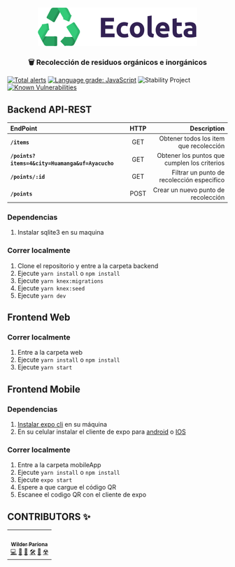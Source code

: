 <p align="center">
  <a href="#">
    <img src="./web/src/assets/logo.svg" alt="ecoleta logo">
  </a>
</p>

<h3 align="center">🗑️ Recolección de residuos orgánicos e inorgánicos</h3>

[![Total alerts](https://img.shields.io/lgtm/alerts/g/wilderPariona/ecoleta.svg?logo=lgtm&logoWidth=18)](https://lgtm.com/projects/g/wilderPariona/ecoleta/alerts/)
[![Language grade: JavaScript](https://img.shields.io/lgtm/grade/javascript/g/wilderPariona/ecoleta.svg?logo=lgtm&logoWidth=18)](https://lgtm.com/projects/g/wilderPariona/ecoleta/context:javascript)
![Stability Project][stability-image]
[![Known Vulnerabilities](https://snyk.io/test/github/wilderPariona/ecoleta/badge.svg)](https://snyk.io/test/github/wilderPariona/ecoleta)


## Backend API-REST



| EndPoint             |  HTTP  |                       Description |
| :------------------- | :----: | --------------------------------------: |
| **`/items`**         |  GET   | Obtener todos los item que recolección |
| **`/points?items=4&city=Huamanga&uf=Ayacucho`**        |  GET   | Obtener los puntos que cumplen los criterios |
| **`/points/:id`**     |  GET  |                Filtrar un punto de recolección especifico |
| **`/points`** |  POST   |           Crear un nuevo punto de recolección |

### Dependencias

1. Instalar sqlite3 en su maquina

### Correr localmente

1. Clone el repositorio y entre a la carpeta backend
2. Ejecute `yarn install` o `npm install`
3. Ejecute `yarn knex:migrations`
4. Ejecute `yarn knex:seed`
5. Ejecute `yarn dev`

## Frontend Web

### Correr localmente

1. Entre a la carpeta web
2. Ejecute `yarn install` o `npm install`
3. Ejecute `yarn start`

## Frontend Mobile

### Dependencias

1. [Instalar expo cli](https://docs.expo.io/workflow/expo-cli/#installation) en su máquina
2. En su celular instalar el cliente de expo para [android](https://play.google.com/store/apps/details?id=host.exp.exponent&referrer=www) o  [IOS](https://apps.apple.com/app/apple-store/id982107779)


### Correr localmente

1. Entre a la carpeta mobileApp
2. Ejecute `yarn install` o `npm install`
3. Ejecute `expo start`
4. Espere a que cargue el código QR
5. Escanee el codigo QR con el cliente de expo


## CONTRIBUTORS ✨

<table>
  <tr>
    <td align="center"><a href="https://github.com/wilderPariona"><img src="https://avatars3.githubusercontent.com/u/46570334?s=460&u=f4431e9164f5d719945b16feb676ddc2a7d9666c&v=4" width="100px;" alt=""/><br /><sub><b>Wilder Pariona</b></sub></a><br /><a href="https://github.com/wilderPariona/devVideos/commits?author=wilderPariona" title="Code">💻</a> <a href="#design-wilderPariona" title="Design">🎨</a> <a href="https://github.com/wilderPariona/devVideos/commits?author=wilderPariona" title="Documentation">📖</a> <a href="#infra-wilderPariona" title="Infrastructure (Hosting, Build-Tools, etc)">🛠️</a> <a href="#maintenance-wilderPariona" title="Maintenance">🚧</a> <a href="https://github.com/wilderPariona/devVideos/commits?author=wilderPariona" title="Tests">☢️</a></td>
  </tr>
</table>




[stability-image]: https://img.shields.io/badge/stability-work_in_progress-lightgrey.svg
